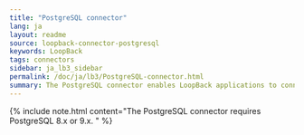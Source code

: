 ```yaml
---
title: "PostgreSQL connector"
lang: ja
layout: readme
source: loopback-connector-postgresql
keywords: LoopBack
tags: connectors
sidebar: ja_lb3_sidebar
permalink: /doc/ja/lb3/PostgreSQL-connector.html
summary: The PostgreSQL connector enables LoopBack applications to connect to PostgreSQL data sources.
---
```


{% include note.html content="The PostgreSQL connector requires PostgreSQL 8.x or 9.x.
" %}
